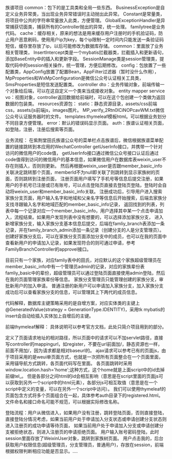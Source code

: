 族谱项目
common：包下的是工具类和全局一些东西。
BusinessException是自定义业务异常类，当出现业务异常错误时主动抛出此异常。
Constant是常量类，将项目中公共的字符串常量放入此类，方便管理。
GlobalExceptionHandler是异常捕获切面类，捕获所有的Controller抛出的异常，统一处理。
familytree是业务代码。
cache：缓存相关，原来的想法是用来缓存用户注册时的手机验证码，防止用户恶意刷码，使用用户ip为key，每个ip限制一定时间内只能发送一条验证码短信，缓存里存放了ip，以后可能修改为数据库存储。
common：里面放了业务相关管理类，
InsertIntercept类是一个mybatis拦截器类，拦截插入和更新语句，添加BaseEntity中的插入和更新字段。
SessionManage类是session管理类，提取代码中的session相关操作，统一管理，方便后期修改。
config：包放置了一些配置类，AppConfig放置了配置Bean，AppFilter过滤器（暂时没什么作用），MpProperties和WxMpConfiguration是微信公众号认证相关工具类，SmsProperties是短信发送配置类。
controller
dto：业务传输对象，前端传输一个对象给后端，可以在这自定义一个类来当成接收对象。
entity
mapper
service
vo：视图对象，controller返回数据给前端时，可以在这个包创建一个类做为返回数据的包装类。
resources资源包：
static：静态资源目录，assets/css前端css，assets/js前端js，images图片。
MP_verify_2Rtn0lCiNOPcavWM.txt微信公众号认证服务器时的文件。
templates:thymeleaf模板html。可以根据业务划分不同目录方便管理。
error：默认的错误码显示页面。
auth：族谱认证相关页面，如登陆，注册，注册后搜索等页面。

业务流程：
在紫荆堂田氏族谱公众号的菜单栏点击族谱后，微信根据族谱菜单配置的链接跳转到本应用的WechatController getUserInfo接口，并携带一个针对访问的微信用户的code值，
getUserInfo接口通过微信公众号接口认证后通过code值得到访问的微信用户的基本信息，如果微信用户在数据库表weixin_user不存在则插入，否则则更新。
然后再根据weixin_user是否跟member_basic_info关联决定跳转那个页面，memberId不为null即关联了则跳转到显示家族树的页面，否则跳转到注册页面，
注册页面用户填写了手机号等信息后提交注册，如果用户的手机号已注册或已有账号，可以点击登陆页直接去登陆页登陆，登陆时会自动将weixin_user和member_basic_info关联。
注册成功后，引导用户进入搜索家族分支页面，用户输入名字和地域和父亲名字等信息后开始搜索，后端去家族分支找寻跟输入名字和地域匹配的member_basic_info记录，
返回找到的列表，列表中每一个记录对应一个member_basic_info，用户选择其中某一个点击申请加入，流程结束。如果用户发现列表中没有想要的，可以选择添加家族分支，
进入新增家族分支，输入家族分支基本信息后提交，后端在famliy_branch表添加一条记录，并在family_branch_admin添加一条记录（创建分支的人是分支管理员）。
创建好家族分支后，可以在家族分支页面添加分支中的成员，也可以在我的页面中查看新用户的申请加入记录，如果发现符合的则可通过申请，参考FamilyBranchController的approvel接口。

目前只有一个家族，对应famliy表中的田氏，对应默认的这个家族超级管理员在member_basic_info中有一个管理员admin的记录，对应的家族辈份表famliy_basic中的辈份，超级管理员可以通过登陆页面直接使用admin登陆，然后在我的页面管理家族辈份等信息。
家族分支管理员只能管理创建的家族分支，审批新用户的加入申请。
普通注册的新用户可以申请加入家族分支，加入家族分支成功后可以查看家族分支的信息，可以管理其上下两代的成员信息。

代码解释，数据库主键策略采用的是自增方案，对应实体类的主键上@GeneratedValue(strategy = GenerationType.IDENTITY)，采用tk mybatis的insert会自动给插入实体加上自增后的主键。

前端thymeleaf解释：
具体说明可以参考官方文档，此处只简介项目用到的部分。
<base th:href="${#request.getContextPath()}+'/'">定义了页面请求地址的相对路径，所以页面中的请求可以不加servlet路径，直接写controller的mappingurl，如register，不要在url前面加/，静态资源也一样，前面不用加/，因为请求都是相对baseurl的。
ajax请求可以参考已有的页面js，由于项目采用的是weui单页面方式，也就是一次把所有页面整合在一个页面里面，采用锚导航方式跳转，各页面代码写在<script type="text/html" id="tpl_home"></script>里面。
各页面跳转时采用window.location.hash='home';这种方式，这个home就是上面script中的id去掉前缀tel_。
但是各部分之间html的id会相互影响（意思是在script里面的页面js可以获取到另外一个script中的html元素），各部分js可相互取值（意思是在一个script中定义的变量，可以在另外一个script中访问）。
我们可以使用thymeleaf的页面包含方式将多个页面组合在一起，具体参考auth目录下的registered.html。
文件命名和接口命名可能不规范，可以根据实际修改名称。

登陆流程：用户从微信进入，如果用户没有注册，跳转登陆页面，否则直接登陆，直接登陆分情况考虑，如果当前用户处于申请加入分支状态或申请创建分支状态则进入注册页的成功申请等待页面，
如果当前用户处于申请加入分支或申请创建分支被拒绝状态，则进入注册页的申请拒绝页面。
用户输入账号密码登陆，此时session里面存放了WeixinUser对象，跳转到家族树页面。
用户点击我的，后台获取用户权限信息(超级管理员，分支管理员，普通用户)，存放在session，前端根据权限判断相应功能是否显示。....
